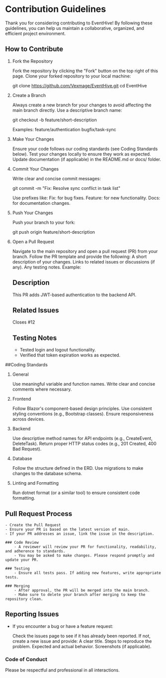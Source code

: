 # Contribution Guidelines

Thank you for considering contributing to EventHive! By following these guidelines, you can help us maintain a collaborative, organized, and efficient project environment.

## How to Contribute

1. Fork the Repository

    Fork the repository by clicking the "Fork" button on the top right of this page.
    Clone your forked repository to your local machine:

    git clone https://github.com/Vexmage/EventHive.git
    cd EventHive

2. Create a Branch

    Always create a new branch for your changes to avoid affecting the main branch directly.
    Use a descriptive branch name:

    git checkout -b feature/short-description

    Examples:
        feature/authentication
        bugfix/task-sync

3. Make Your Changes

    Ensure your code follows our coding standards (see Coding Standards below).
    Test your changes locally to ensure they work as expected.
    Update documentation (if applicable) in the README.md or docs/ folder.

4. Commit Your Changes

    Write clear and concise commit messages:

    git commit -m "Fix: Resolve sync conflict in task list"

    Use prefixes like:
        Fix: for bug fixes.
        Feature: for new functionality.
        Docs: for documentation changes.

5. Push Your Changes

    Push your branch to your fork:

    git push origin feature/short-description

6. Open a Pull Request

    Navigate to the main repository and open a pull request (PR) from your branch.
    Follow the PR template and provide the following:
        A short description of your changes.
        Links to related issues or discussions (if any).
        Any testing notes.
    Example:

    ## Description
    This PR adds JWT-based authentication to the backend API.

    ## Related Issues
    Closes #12

    ## Testing Notes
    - Tested login and logout functionality.
    - Verified that token expiration works as expected.

##Coding Standards

1. General

    Use meaningful variable and function names.
    Write clear and concise comments where necessary.

2. Frontend

    Follow Blazor's component-based design principles.
    Use consistent styling conventions (e.g., Bootstrap classes).
    Ensure responsiveness across devices.

3. Backend

    Use descriptive method names for API endpoints (e.g., CreateEvent, DeleteTask).
    Return proper HTTP status codes (e.g., 201 Created, 400 Bad Request).

4. Database

    Follow the structure defined in the ERD.
    Use migrations to make changes to the database schema.

5. Linting and Formatting

    Run dotnet format (or a similar tool) to ensure consistent code formatting.

## Pull Request Process

    - Create the Pull Request
    - Ensure your PR is based on the latest version of main.
    - If your PR addresses an issue, link the issue in the description.

    ### Code Review
        - A reviewer will review your PR for functionality, readability, and adherence to standards.
        - You may be asked to make changes. Please respond promptly and update your PR.

    ### Testing
        - Ensure all tests pass. If adding new features, write appropriate tests.

    ### Merging
        - After approval, the PR will be merged into the main branch.
        - Make sure to delete your branch after merging to keep the repository clean.

## Reporting Issues

- If you encounter a bug or have a feature request:

    Check the issues page to see if it has already been reported.
    If not, create a new issue and provide:
        A clear title.
        Steps to reproduce the problem.
        Expected and actual behavior.
        Screenshots (if applicable).

### Code of Conduct

Please be respectful and professional in all interactions. 